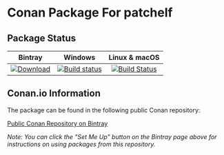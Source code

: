 # Conan Package For patchelf

## Package Status

| Bintray | Windows | Linux & macOS |
|:--------:|:---------:|:-----------------:|
|[![Download](https://api.bintray.com/packages/mmha/public-conan/patchelf%3Ammha/images/download.svg)](https://bintray.com/mmha/public-conan/patchelf%3Ammha/_latestVersion)|[![Build status](https://ci.appveyor.com/api/projects/status/github/mmha/conan-patchelf?svg=true)](https://ci.appveyor.com/project/BinCrafters/conan-patchelf)|[![Build Status](https://travis-ci.org/mmha/conan-patchelf.svg)](https://travis-ci.org/mmha/conan-patchelf)|

## Conan.io Information

The package can be found in the following public Conan repository:

[Public Conan Repository on Bintray](https://bintray.com/mmha/public-conan)

*Note: You can click the "Set Me Up" button on the Bintray page above for instructions on using packages from this repository.*
